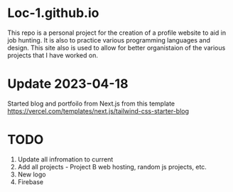 # Loc-1.github.io
This repo is a personal project for the creation of a profile website to aid in job hunting. It is also to practice various programming languages and design. This site also is used to allow for better organistaion of the various projects that I have worked on.


# Update 2023-04-18
Started blog and portfoilo from Next.js from this template https://vercel.com/templates/next.js/tailwind-css-starter-blog

# TODO
1. Update all infromation to current
2. Add all projects - Project B web hosting, random js projects, etc.
3. New logo
4. Firebase